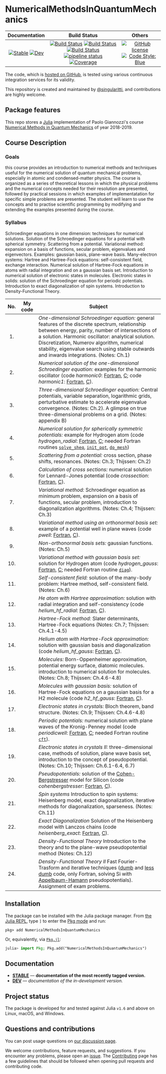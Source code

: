 # NumericalMethodsInQuantumMechanics

|                                 **Documentation**                                  |                                                                                                 **Build Status**                                                                                                 |                                        **Others**                                         |
| :--------------------------------------------------------------------------------: | :--------------------------------------------------------------------------------------------------------------------------------------------------------------------------------------------------------------: | :---------------------------------------------------------------------------------------: |
| [![Stable][docs-stable-img]][docs-stable-url] [![Dev][docs-dev-img]][docs-dev-url] | [![Build Status][gha-img]][gha-url] [![Build Status][appveyor-img]][appveyor-url] [![Build Status][cirrus-img]][cirrus-url] [![pipeline status][gitlab-img]][gitlab-url] [![Coverage][codecov-img]][codecov-url] | [![GitHub license][license-img]][license-url] [![Code Style: Blue][style-img]][style-url] |

[docs-stable-img]: https://img.shields.io/badge/docs-stable-blue.svg
[docs-stable-url]: https://singularitti.github.io/NumericalMethodsInQuantumMechanics.jl/stable
[docs-dev-img]: https://img.shields.io/badge/docs-dev-blue.svg
[docs-dev-url]: https://singularitti.github.io/NumericalMethodsInQuantumMechanics.jl/dev
[gha-img]: https://github.com/singularitti/NumericalMethodsInQuantumMechanics.jl/workflows/CI/badge.svg
[gha-url]: https://github.com/singularitti/NumericalMethodsInQuantumMechanics.jl/actions
[appveyor-img]: https://ci.appveyor.com/api/projects/status/github/singularitti/NumericalMethodsInQuantumMechanics.jl?svg=true
[appveyor-url]: https://ci.appveyor.com/project/singularitti/NumericalMethodsInQuantumMechanics-jl
[cirrus-img]: https://api.cirrus-ci.com/github/singularitti/NumericalMethodsInQuantumMechanics.jl.svg
[cirrus-url]: https://cirrus-ci.com/github/singularitti/NumericalMethodsInQuantumMechanics.jl
[gitlab-img]: https://gitlab.com/singularitti/NumericalMethodsInQuantumMechanics.jl/badges/main/pipeline.svg
[gitlab-url]: https://gitlab.com/singularitti/NumericalMethodsInQuantumMechanics.jl/-/pipelines
[codecov-img]: https://codecov.io/gh/singularitti/NumericalMethodsInQuantumMechanics.jl/branch/main/graph/badge.svg
[codecov-url]: https://codecov.io/gh/singularitti/NumericalMethodsInQuantumMechanics.jl
[license-img]: https://img.shields.io/github/license/singularitti/NumericalMethodsInQuantumMechanics.jl
[license-url]: https://github.com/singularitti/NumericalMethodsInQuantumMechanics.jl/blob/main/LICENSE
[style-img]: https://img.shields.io/badge/code%20style-blue-4495d1.svg
[style-url]: https://github.com/invenia/BlueStyle

The code, which is [hosted on GitHub](https://github.com/singularitti/NumericalMethodsInQuantumMechanics.jl), is tested
using various continuous integration services for its validity.

This repository is created and maintained by
[@singularitti](https://github.com/singularitti), and contributions are highly welcome.

## Package features

This repo stores a [Julia](https://julialang.org/) implementation of Paolo Giannozzi's course [Numerical Methods in Quantum Mechanics](http://www.fisica.uniud.it/~giannozz/Corsi/MQ/mq.html)
of year 2018-2019.

## Course Description

### Goals

this course provides an introduction to numerical methods and techniques useful for the numerical solution of quantum
mechanical problems, especially in atomic and condensed-matter physics. The course is organized as a series of
theoretical lessons in which the physical problems and the numerical concepts needed for their resolution are
presented, followed by practical sessions in which examples of implementatation for specific simple problems are
presented. The student will learn to use the concepts and to practise scientific programming by modifying and
extending the examples presented during the course.

### Syllabus

Schroedinger equations in one dimension: techniques for numerical solutions. Solution of the Schroedinger equations
for a potential with spherical symmetry. Scattering from a potential. Variational method: expansion on a basis of
functions, secular problem, eigenvalues and eigenvectors. Examples: gaussian basis, plane-wave basis. Many-electron
systems: Hartree and Hartree-Fock equations: self-consistent field, exchange interaction. Numerical solution of
Hartree-Fock equations in atoms with radial integration and on a gaussian basis set. Introduction to numerical
solution of electronic states in molecules. Electronic states in solids: solution of the Schroedinger equation
for periodic potentials. Introduction to exact diagonalization of spin systems. Introduction to Density-Functional
Theory.

| No.  | My code | Subject                                                      |
| :--: | :-----: | ------------------------------------------------------------ |
|  1.  |         | *One-dimensional Schroedinger equation:*  general features of the discrete spectrum, relationship between energy, parity, number of intersections of a solution. Harmonic oscillator: analytical solution. Discretization, Numerov algorithm, numerical stability, eigenvalue search using stable outwards and inwards integrations. (Notes: Ch.1) |
|  2.  |         | *Numerical solution of the one-dimensional Schroedinger equation:*  examples for the harmonic oscillator (code *harmonic0*: [Fortran](http://www.fisica.uniud.it/~giannozz/Didattica/MQ/Software/F90/harmonic0.f90), [C](http://www.fisica.uniud.it/~giannozz/Didattica/MQ/Software/C/harmonic0.c); code *harmonic1*: [Fortran](http://www.fisica.uniud.it/~giannozz/Didattica/MQ/Software/F90/harmonic1.f90), [C](http://www.fisica.uniud.it/~giannozz/Didattica/MQ/Software/C/harmonic1.c)). |
|  3.  |         | *Three-dimensional Schroedinger equation:*  Central potentials, variable separation, logarithmic grids, perturbative estimate to accelerate eigenvalue convergence. (Notes: Ch.2). A glimpse on true three-dimensional problems on a grid. (Notes: appendix B) |
|  4.  |         | *Numerical solution for spherically symmetric potentials:*  example for Hydrogen atom (code *hydrogen_radial*: [Fortran](http://www.fisica.uniud.it/~giannozz/Didattica/MQ/Software/F90/hydrogen_radial.f90), [C](http://www.fisica.uniud.it/~giannozz/Didattica/MQ/Software/C/hydrogen_radial.c); needed Fortran routines [`solve_sheq`](http://www.fisica.uniud.it/~giannozz/Didattica/MQ/Software/F90/solve_sheq.f90), [`init_pot`](http://www.fisica.uniud.it/~giannozz/Didattica/MQ/Software/F90/init_pot.f90), [`do_mesh`](http://www.fisica.uniud.it/~giannozz/Didattica/MQ/Software/F90/do_mesh.f90)) |
|  5.  |         | *Scattering from a potential:* cross section, phase shifts, resonances. (Notes: Ch.3; Thijssen: Ch.2) |
|  6.  |         | *Calculation of cross sections:* numerical solution for Lennard-Jones potential (code *crossection*: [Fortran](http://www.fisica.uniud.it/~giannozz/Didattica/MQ/Software/F90/crossection.f90), [C](http://www.fisica.uniud.it/~giannozz/Didattica/MQ/Software/C/crossection.c)). |
|  7.  |         | *Variational method:* Schroedinger equation as minimum problem, expansion on a basis of functions, secular problem, introduction to diagonalization algorithms. (Notes: Ch.4; Thijssen: Ch.3) |
|  8.  |         | *Variational method using an orthonormal basis set:* example of a potential well in plane waves (code *pwell*: [Fortran](http://www.fisica.uniud.it/~giannozz/Didattica/MQ/Software/F90/pwell.f90), [C](http://www.fisica.uniud.it/~giannozz/Didattica/MQ/Software/C/pwell.c)). |
|  9.  |         | *Non-orthonormal basis sets:* gaussian functions. (Notes: Ch.5) |
| 10.  |         | *Variational method with gaussian basis set:* solution for Hydrogen atom (code *hydrogen_gauss*: [Fortran](http://www.fisica.uniud.it/~giannozz/Didattica/MQ/Software/F90/hydrogen_gauss.f90), [C](http://www.fisica.uniud.it/~giannozz/Didattica/MQ/Software/C/hydrogen_gauss.c); needed Fortran routine [`diag`](http://www.fisica.uniud.it/~giannozz/Didattica/MQ/Software/F90/diag.f90)). |
| 11.  |         | *Self-consistent field:* solution of the many-body problem: Hartree method, self-consistent field. (Notes: Ch.6) |
| 12.  |         | *He atom with Hartree approximation:* solution with radial integration and self-consistency (code *helium_hf_radial*: [Fortran](http://www.fisica.uniud.it/~giannozz/Didattica/MQ/Software/F90/helium_hf_radial.f90), [C](http://www.fisica.uniud.it/~giannozz/Didattica/MQ/Software/C/helium_hf_radial.c)). |
| 13.  |         | *Hartree-Fock method:* Slater determinants, Hartree-Fock equations (Notes: Ch.7; Thijssen: Ch.4.1-4.5) |
| 14.  |         | *Helium atom with Hartree-Fock approximation:* solution with gaussian basis and diagonalization (code *helium_hf_gauss*: [Fortran](http://www.fisica.uniud.it/~giannozz/Didattica/MQ/Software/F90/helium_hf_gauss.f90), [C](http://www.fisica.uniud.it/~giannozz/Didattica/MQ/Software/C/helium_hf_gauss.c)). |
| 15.  |         | *Molecules:* Born-Oppenheimer approximation, potential energy surface, diatomic molecules. introduction to numerical solution for molecules. (Notes: Ch.8; Thijssen: Ch.4.6-4.8) |
| 16.  |         | *Molecules with gaussian basis:* solution of Hartree-Fock equations on a gaussian basis for a H2 molecule (code *h2_hf_gauss*: [Fortran](http://www.fisica.uniud.it/~giannozz/Didattica/MQ/Software/F90/h2_hf_gauss.f90), [C](http://www.fisica.uniud.it/~giannozz/Didattica/MQ/Software/C/h2_hf_gauss.c)). |
| 17.  |         | *Electronic states in crystals:* Bloch theorem, band structure. (Notes: Ch.9; Thijssen: Ch.4.6-4.8) |
| 18.  |         | *Periodic potentials:* numerical solution with plane waves of the Kronig-Penney model (code *periodicwell*: [Fortran](http://www.fisica.uniud.it/~giannozz/Didattica/MQ/Software/F90/periodicwell.f90), [C](http://www.fisica.uniud.it/~giannozz/Didattica/MQ/Software/C/periodicwell.c); needed Fortran routine [`cft`](http://www.fisica.uniud.it/~giannozz/Didattica/MQ/Software/F90/cft.f90)). |
| 19.  |         | *Electronic states in crystals II:* three-dimensional case, methods of solution, plane wave basis set, introduction to the concept of pseudopotential. (Notes: Ch.10; Thijssen: Ch.6.1-6.4, 6.7) |
| 20.  |         | *Pseudopotentials:*  solution of the [Cohen-Bergstresser](http://www.fisica.uniud.it/~giannozz/Didattica/MQ/LectureNotes/cohenbergstresser.pdf) model for Silicon (code *cohenbergstresser*: [Fortran](http://www.fisica.uniud.it/~giannozz/Didattica/MQ/Software/F90/cohenbergstresser.f90), [C](http://www.fisica.uniud.it/~giannozz/Didattica/MQ/Software/C/cohenbergstresser.c)). |
| 21.  |         | *Spin systems* Introduction to spin systems: Heisenberg model, exact diagonalization, iterative methods for diagonalization, sparseness. (Notes: Ch.11) |
| 22.  |         | *Exact Diagonalization* Solution of the Heisenberg model with Lanczos chains (code *heisenberg_exact*: [Fortran](http://www.fisica.uniud.it/~giannozz/Didattica/MQ/Software/F90/heisenberg_exact.f90), [C](http://www.fisica.uniud.it/~giannozz/Didattica/MQ/Software/C/heisenberg_exact.c)). |
| 23.  |         | *Density-Functional Theory* Introduction to the theory and to the plane-wave pseudopotential method (Notes: Ch.12) |
| 24.  |         | *Density-Functional Theory II* Fast Fourier-Trasform and iterative techniques ([dumb](http://www.fisica.uniud.it/~giannozz/Didattica/MQ/Software/F90/ah_slow.f90) and [less dumb](http://www.fisica.uniud.it/~giannozz/Didattica/MQ/Software/F90/ah.f90) code, only Fortran, solving Si with [Appelbaum-Hamann](http://www.fisica.uniud.it/~giannozz/Didattica/MQ/LectureNotes/Appelbaum-Hamann.pdf) pseudopotentials).  Assignment of exam problems. |

## Installation

The package can be installed with the Julia package manager.
From [the Julia REPL](https://docs.julialang.org/en/v1/stdlib/REPL/), type `]` to enter
the [Pkg mode](https://docs.julialang.org/en/v1/stdlib/REPL/#Pkg-mode) and run:

```julia-repl
pkg> add NumericalMethodsInQuantumMechanics
```

Or, equivalently, via [`Pkg.jl`](https://pkgdocs.julialang.org/v1/):

```julia
julia> import Pkg; Pkg.add("NumericalMethodsInQuantumMechanics")
```

## Documentation

- [**STABLE**][docs-stable-url] — **documentation of the most recently tagged version.**
- [**DEV**][docs-dev-url] — _documentation of the in-development version._

## Project status

The package is developed for and tested against Julia `v1.6` and above on Linux, macOS, and
Windows.

## Questions and contributions

You can post usage questions on
[our discussion page](https://github.com/singularitti/NumericalMethodsInQuantumMechanics.jl/discussions).

We welcome contributions, feature requests, and suggestions. If you encounter any problems,
please open an [issue](https://github.com/singularitti/NumericalMethodsInQuantumMechanics.jl/issues).
The [Contributing](@ref) page has
a few guidelines that should be followed when opening pull requests and contributing code.
